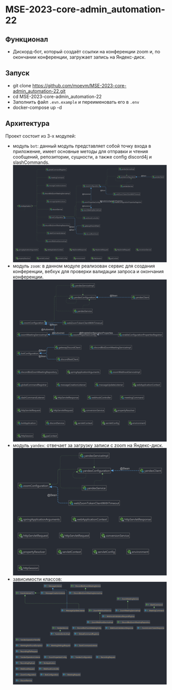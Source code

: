 # MSE-2023-core-admin_automation-22

## Функционал
+ Дискорд-бот, который создаёт ссылки на конференции zoom и, по окончании конференции, загружает запись на Яндекс-диск.

## Запуск
+ git clone https://github.com/moevm/MSE-2023-core-admin_automation-22.git
+ cd MSE-2023-core-admin_automation-22
+ Заполнить файл ```.evn.example``` и переименовать его в ```.env```
+ docker-compose up -d

## Архитектура
Проект состоит из 3-х модулей:
+ модуль ```bot```: данный модуль представляет собой точку входа в приложение, имеет основные методы для отправки и чтения сообщений, репозитории, сущности, а также config discord4j и slashCommands.
![img.png](assets/BotConfiguration.png)
+ модуль ```zoom```: в данном модуле реализован сервис для создания конференции, вебхук для проверки валидации запроса и окончания конференции.
![img.png](assets/YandexConfiguration.png)
+ модуль ```yandex```: отвечает за загрузку записи с zoom на Яндекс-диск.
![img.png](assets/ZoomConfiguration.png)
+ зависимости классов:
![img.png](assets/ClassesDiagram.png)

